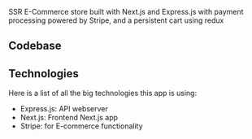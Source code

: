 SSR E-Commerce store built with Next.js and Express.js with payment processing powered by Stripe, and a persistent cart using redux 

## Codebase
## Technologies
Here is a list of all the big technologies this app is using:

- Express.js: API webserver
- Next.js: Frontend Next.js app
- Stripe: for E-commerce functionality
